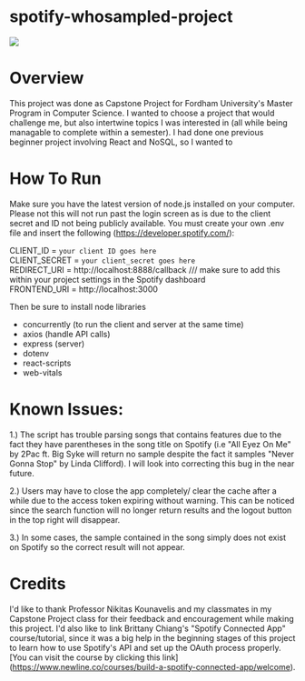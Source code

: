# spotify-whosampled-project

![](https://github.com/zalenn/spotify-whosampled-project/blob/main/PlaylistMakerDemo.gif)


# Overview
This project was done as Capstone Project for Fordham University's Master Program in Computer Science. I wanted to choose a project that would challenge me, but also intertwine topics I was interested in (all while being managable to complete within a semester). I had done one previous beginner project involving React and NoSQL, so I wanted to 






# How To Run
Make sure you have the latest version of node.js installed on your computer. 
Please not this will not run past the login screen as is due to the client secret and ID not being publicly available. You must create your own .env file and insert the following (https://developer.spotify.com/): 

CLIENT_ID = ``` your client ID goes here ``` <br />
CLIENT_SECRET = ``` your client_secret goes here ``` <br />
REDIRECT_URI = http://localhost:8888/callback /// make sure to add this within your project settings in the Spotify dashboard <br />
FRONTEND_URI = http://localhost:3000 <br />


Then be sure to install node libraries 
- concurrently (to run the client and server at the same time)
- axios (handle API calls)
- express (server)
- dotenv
- react-scripts
- web-vitals


# Known Issues: 

1.) The script has trouble parsing songs that contains features due to the fact they have parentheses in the song title on Spotify (i.e "All Eyez On Me" by 2Pac ft. Big Syke will return no sample despite the fact it samples "Never Gonna Stop" by Linda Clifford). I will look into correcting this bug in the near future.

2.) Users may have to close the app completely/ clear the cache after a while due to the access token expiring without warning. This can be noticed since the search function will no longer return results and the logout button in the top right will disappear. 

3.) In some cases, the sample contained in the song simply does not exist on Spotify so the correct result will not appear. 




# Credits 
I'd like to thank Professor Nikitas Kounavelis and my classmates in my Capstone Project class for their feedback and encouragement while making this project. I'd also like to link Brittany Chiang's "Spotify Connected App" course/tutorial, since it was a big help in the beginning stages of this project to learn how to use Spotify's API and set up the OAuth process properly. [You can visit the course by clicking this link] (https://www.newline.co/courses/build-a-spotify-connected-app/welcome).

